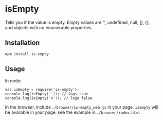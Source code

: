 # isEmpty

Tells you if the value is empty. Empty values are '', undefined, null, [], {}, and objects with no enumerable properties.

## Installation

```
npm install is-empty
```

## Usage

In node:

```
var isEmpty = require('is-empty');
console.log(isEmpty('')); // logs true
console.log(isEmpty('x')); // logs false
```

In the browser, include `./browser/is-empty_web.js` in your page. `isEmpty` will
 be available in your page. see the example in `./browser/index.html`
